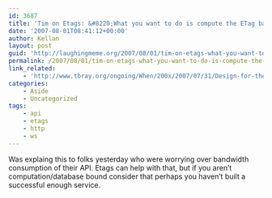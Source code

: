 ```yaml
---
id: 3687
title: 'Tim on Etags: &#8220;What you want to do is compute the ETag based on the underlying data resources that actually drive the page creation; the input to that process, not its output.&#8221;'
date: '2007-08-01T08:41:12+00:00'
author: Kellan
layout: post
guid: 'http://laughingmeme.org/2007/08/01/tim-on-etags-what-you-want-to-do-is-compute-the-etag-based-on-the-underlying-data-resources-that-actually-drive-the-page-creation-the-input-to-that-process-not-its-output/'
permalink: /2007/08/01/tim-on-etags-what-you-want-to-do-is-compute-the-etag-based-on-the-underlying-data-resources-that-actually-drive-the-page-creation-the-input-to-that-process-not-its-output/
link_related:
    - 'http://www.tbray.org/ongoing/When/200x/2007/07/31/Design-for-the-Web'
categories:
    - Aside
    - Uncategorized
tags:
    - api
    - etags
    - http
    - ws
---
```


Was explaing this to folks yesterday who were worrying over bandwidth consumption of their API. Etags can help with that, but if you aren’t computation/database bound consider that perhaps you haven’t built a successful enough service.